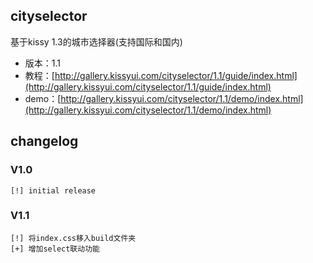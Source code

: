 ## cityselector

基于kissy 1.3的城市选择器(支持国际和国内)

* 版本：1.1
* 教程：[http://gallery.kissyui.com/cityselector/1.1/guide/index.html](http://gallery.kissyui.com/cityselector/1.1/guide/index.html)
* demo：[http://gallery.kissyui.com/cityselector/1.1/demo/index.html](http://gallery.kissyui.com/cityselector/1.1/demo/index.html)

## changelog

### V1.0

	[!] initial release

### V1.1

    [!] 将index.css移入build文件夹
    [+] 增加select联动功能